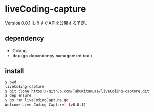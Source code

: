 # liveCoding-capture
Version 0.0.1
もうすぐAPIを公開する予定｡

## dependency
- Golang
- dep (go dependency management tool)

## install
```sh
$ pwd
liveCoding-capture
$ git clone https://github.com/TakuKitamura/liveCoding-capture.git
$ dep ensure
$ go run liveCodingCapture.go
Welcome Live Coding Capture! (v0.0.1)
```